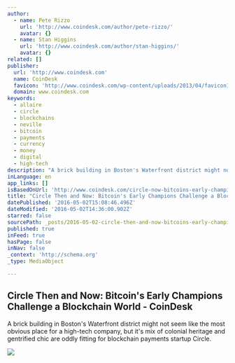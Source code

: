 ```yaml
---
author:
  - name: Pete Rizzo
    url: 'http://www.coindesk.com/author/pete-rizzo/'
    avatar: {}
  - name: Stan Higgins
    url: 'http://www.coindesk.com/author/stan-higgins/'
    avatar: {}
related: []
publisher:
  url: 'http://www.coindesk.com'
  name: CoinDesk
  favicon: 'http://www.coindesk.com/wp-content/uploads/2013/04/favicon1.ico?1fee9b'
  domain: www.coindesk.com
keywords:
  - allaire
  - circle
  - blockchains
  - neville
  - bitcoin
  - payments
  - currency
  - money
  - digital
  - high-tech
description: "A brick building in Boston's Waterfront district might not seem like the most obvious place for a high-tech company, but it's mix of colonial heritage and gentrified chic are oddly fitting for blockchain payments startup Circle."
inLanguage: en
app_links: []
isBasedOnUrl: 'http://www.coindesk.com/circle-now-bitcoins-early-champions-fight-blockchain-world/'
title: "Circle Then and Now: Bitcoin's Early Champions Challenge a Blockchain World - CoinDesk"
datePublished: '2016-05-02T15:08:46.496Z'
dateModified: '2016-05-02T14:36:00.902Z'
starred: false
sourcePath: _posts/2016-05-02-circle-then-and-now-bitcoins-early-champions-challenge-a-b.md
published: true
inFeed: true
hasPage: false
inNav: false
_context: 'http://schema.org'
_type: MediaObject

---
```

<article style=""><h1>Circle Then and Now: Bitcoin's Early Champions Challenge a Blockchain World - CoinDesk</h1><p>A brick building in Boston's Waterfront district might not seem like the most obvious place for a high-tech company, but it's mix of colonial heritage and gentrified chic are oddly fitting for blockchain payments startup Circle.</p><img src="http://media.coindesk.com/2016/04/boston-waterfront-e1462109278173.jpg" /></article>
